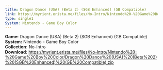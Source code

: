 ```yaml
---
title: Dragon Dance (USA) (Beta 2) (SGB Enhanced) (GB Compatible)
link: https://myrient.erista.me/files/No-Intro/Nintendo%20-%20Game%20Boy%20Color/Dragon%20Dance%20(USA)%20(Beta%202)%20(SGB%20Enhanced)%20(GB%20Compatible).zip
type: single1
System: Nintendo - Game Boy Color
---
```

<b>Game:</b> Dragon Dance (USA) (Beta 2) (SGB Enhanced) (GB Compatible)<br>
<b>System:</b> Nintendo - Game Boy Color<br>
<b>Collection:</b> No-Intro<br>
<b>Download:</b> https://myrient.erista.me/files/No-Intro/Nintendo%20-%20Game%20Boy%20Color/Dragon%20Dance%20(USA)%20(Beta%202)%20(SGB%20Enhanced)%20(GB%20Compatible).zip